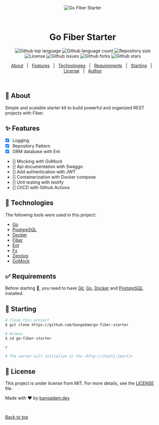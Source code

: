 <div align="center" id="top"> 
  <img src="./.github/app.gif" alt="Go Fiber Starter" />

&#xa0;

  <!-- <a href="https://gofiberstarter.netlify.app">Demo</a> -->
</div>

<h1 align="center">Go Fiber Starter</h1>

<p align="center">
  <img alt="Github top language" src="https://img.shields.io/github/languages/top/bangadam/go-fiber-starter?color=56BEB8">

  <img alt="Github language count" src="https://img.shields.io/github/languages/count/bangadam/go-fiber-starter?color=56BEB8">

  <img alt="Repository size" src="https://img.shields.io/github/repo-size/bangadam/go-fiber-starter?color=56BEB8">

  <img alt="License" src="https://img.shields.io/github/license/bangadam/go-fiber-starter?color=56BEB8">

  <img alt="Github issues" src="https://img.shields.io/github/issues/bangadam/go-fiber-starter?color=56BEB8" />

  <img alt="Github forks" src="https://img.shields.io/github/forks/bangadam/go-fiber-starter?color=56BEB8" />

  <img alt="Github stars" src="https://img.shields.io/github/stars/bangadam/go-fiber-starter?color=56BEB8" />
</p>

<!-- Status -->

<!-- <h4 align="center">
	🚧  Go Fiber Starter 🚀 Under construction...  🚧
</h4>

<hr> -->

<p align="center">
  <a href="#dart-about">About</a> &#xa0; | &#xa0; 
  <a href="#sparkles-features">Features</a> &#xa0; | &#xa0;
  <a href="#rocket-technologies">Technologies</a> &#xa0; | &#xa0;
  <a href="#white_check_mark-requirements">Requirements</a> &#xa0; | &#xa0;
  <a href="#checkered_flag-starting">Starting</a> &#xa0; | &#xa0;
  <a href="#memo-license">License</a> &#xa0; | &#xa0;
  <a href="https://github.com/bangadam" target="_blank">Author</a>
</p>

<br>

## :dart: About

Simple and scalable starter kit to build powerful and organized REST projects with Fiber.

## :sparkles: Features

- [x] Logging
- [x] Repository Pattern
- [x] ORM database with Ent
- [] Mocking with GoMock
- [] Api documentation with Swaggo
- [] Add authentication with JWT
- [] Containerization with Docker compose
- [] Unit testing with testify
- [] CI\CD with Github Actions

## :rocket: Technologies

The following tools were used in this project:

- [Go](https://go.dev)
- [PostgreSQL](https://www.postgresql.org)
- [Docker](https://www.docker.com/)
- [Fiber](https://github.com/gofiber/fiber)
- [Ent](https://github.com/ent/ent)
- [Fx](https://github.com/uber-go/fx)
- [Zerolog](https://github.com/rs/zerolog)
- [GoMock](https://github.com/golang/mock)

## :white_check_mark: Requirements

Before starting :checkered_flag:, you need to have [Git](https://git-scm.com), [Go](https://go.dev), [Docker](https://www.docker.com/) and [PostgreSQL](https://www.postgresql.org) installed.

## :checkered_flag: Starting

```bash
# Clone this project
$ git clone https://github.com/bangadam/go-fiber-starter

# Access
$ cd go-fiber-starter

#

# The server will initialize in the <http://{host}:{port}>
```

## :memo: License

This project is under license from MIT. For more details, see the [LICENSE](LICENSE) file.

Made with :heart: by <a href="https://github.com/bangadam" target="_blank">bangadam.dev</a>

&#xa0;

<a href="#top">Back to top</a>

